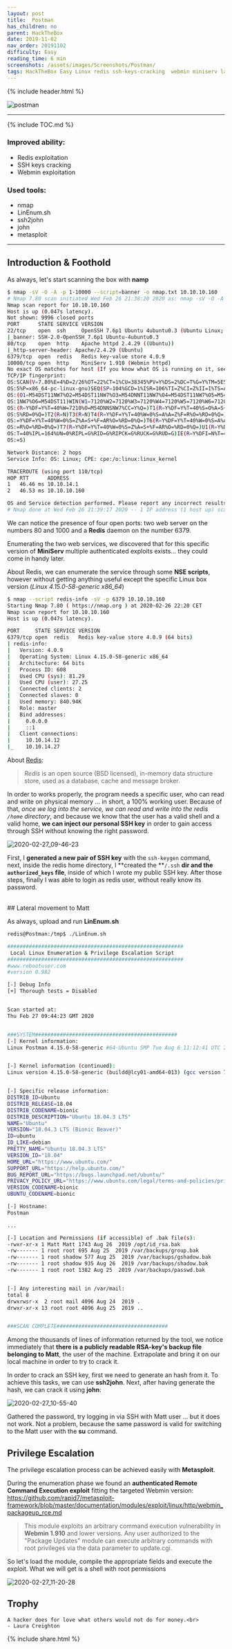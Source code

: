```yaml
---
layout: post
title:  Postman
has_children: no
parent: HackTheBox
date: 2019-11-02
nav_order: 20191102
difficulty: Easy
reading_time: 6 min
screenshots: /assets/images/Screenshots/Postman/
tags: HackTheBox Easy Linux redis ssh-keys-cracking  webmin miniserv lateral-movement RCE CVE-2019-12840 B2R
---
```


{% include header.html %}

![postman]({{page.screenshots}}/postman.png)


---

{% include TOC.md %}

### Improved ability:

- Redis exploitation
- SSH keys cracking
- Webmin exploitation

### Used tools:

- nmap
- LinEnum.sh
- ssh2john
- john
- metasploit

***



## Introduction & Foothold

As always, let's start scanning the box with **namp**

```bash
$ nmap -sV -O -A -p 1-10000 --script=banner -o nmap.txt 10.10.10.160
# Nmap 7.80 scan initiated Wed Feb 26 21:38:20 2020 as: nmap -sV -O -A -p 1-10000 --script=banner -o nmap.txt 10.10.10.160
Nmap scan report for 10.10.10.160
Host is up (0.047s latency).
Not shown: 9996 closed ports
PORT      STATE SERVICE VERSION
22/tcp    open  ssh     OpenSSH 7.6p1 Ubuntu 4ubuntu0.3 (Ubuntu Linux; protocol 2.0)
|_banner: SSH-2.0-OpenSSH_7.6p1 Ubuntu-4ubuntu0.3
80/tcp    open  http    Apache httpd 2.4.29 ((Ubuntu))
|_http-server-header: Apache/2.4.29 (Ubuntu)
6379/tcp  open  redis   Redis key-value store 4.0.9
10000/tcp open  http    MiniServ 1.910 (Webmin httpd)
No exact OS matches for host (If you know what OS is running on it, see https://nmap.org/submit/ ).
TCP/IP fingerprint:
OS:SCAN(V=7.80%E=4%D=2/26%OT=22%CT=1%CU=38345%PV=Y%DS=2%DC=T%G=Y%TM=5E56D77
OS:5%P=x86_64-pc-linux-gnu)SEQ(SP=104%GCD=1%ISR=106%TI=Z%CI=Z%II=I%TS=A)OPS
OS:(O1=M54DST11NW7%O2=M54DST11NW7%O3=M54DNNT11NW7%O4=M54DST11NW7%O5=M54DST1
OS:1NW7%O6=M54DST11)WIN(W1=7120%W2=7120%W3=7120%W4=7120%W5=7120%W6=7120)ECN
OS:(R=Y%DF=Y%T=40%W=7210%O=M54DNNSNW7%CC=Y%Q=)T1(R=Y%DF=Y%T=40%S=O%A=S+%F=A
OS:S%RD=0%Q=)T2(R=N)T3(R=N)T4(R=Y%DF=Y%T=40%W=0%S=A%A=Z%F=R%O=%RD=0%Q=)T5(R
OS:=Y%DF=Y%T=40%W=0%S=Z%A=S+%F=AR%O=%RD=0%Q=)T6(R=Y%DF=Y%T=40%W=0%S=A%A=Z%F
OS:=R%O=%RD=0%Q=)T7(R=Y%DF=Y%T=40%W=0%S=Z%A=S+%F=AR%O=%RD=0%Q=)U1(R=Y%DF=N%
OS:T=40%IPL=164%UN=0%RIPL=G%RID=G%RIPCK=G%RUCK=G%RUD=G)IE(R=Y%DFI=N%T=40%CD
OS:=S)

Network Distance: 2 hops
Service Info: OS: Linux; CPE: cpe:/o:linux:linux_kernel

TRACEROUTE (using port 110/tcp)
HOP RTT      ADDRESS
1   46.46 ms 10.10.14.1
2   46.53 ms 10.10.10.160

OS and Service detection performed. Please report any incorrect results at https://nmap.org/submit/ .
# Nmap done at Wed Feb 26 21:39:17 2020 -- 1 IP address (1 host up) scanned in 57.09 seconds
```

We can notice the presence of four open ports: two web server on the numbers 80 and 1000 and a **Redis** daemon on the number 6379.

Enumerating the two web services, we discovered that for this specific version of **MiniServ** multiple authenticated exploits exists... they could come in handy later.

About Redis, we can enumerate the service through some **NSE scripts**, however without getting anything useful except the specific Linux box version (_Linux 4.15.0-58-generic x86_64_)

```bash
$ nmap --script redis-info -sV -p 6379 10.10.10.160
Starting Nmap 7.80 ( https://nmap.org ) at 2020-02-26 22:20 CET
Nmap scan report for 10.10.10.160
Host is up (0.047s latency).

PORT     STATE SERVICE VERSION
6379/tcp open  redis   Redis key-value store 4.0.9 (64 bits)
| redis-info:
|   Version: 4.0.9
|   Operating System: Linux 4.15.0-58-generic x86_64
|   Architecture: 64 bits
|   Process ID: 608
|   Used CPU (sys): 81.29
|   Used CPU (user): 27.25
|   Connected clients: 2
|   Connected slaves: 0
|   Used memory: 840.94K
|   Role: master
|   Bind addresses:
|     0.0.0.0
|     ::1
|   Client connections:
|     10.10.14.12
|_    10.10.14.27
```

About [Redis](https://redis.io/documentation):

> *Redis* is an open source (BSD licensed), in-memory data structure store, used as a database, cache and message broker.

In order to works properly, the program needs a specific user, who can read and write on physical memory ... in short, a 100% working user.
Because of that, _once we log into the service, we can read and write into the redis `/home` directory_, and because we know that the user has a valid shell and a valid home, **we can inject our personal SSH key** in order to gain access through SSH without knowing the right password.

![2020-02-27_09-46-23]({{page.screenshots}}/2020-02-27_09-46-23.png)

First, I **generated a new pair of SSH key** with the `ssh-keygen` command, next, inside the redis home directory, I **created the **`/.ssh` **dir and the `authorized_keys` file**, inside of which I wrote my public SSH key.
After those steps, finally I was able to login as redis user, without really know its password.

<br>
## Lateral movement to Matt

As always, upload and run **LinEnum.sh**

```bash
redis@Postman:/tmp$ ./LinEnum.sh

#########################################################
 Local Linux Enumeration & Privilege Escalation Script
#########################################################
#www.rebootuser.com
#version 0.982

[-] Debug Info
[+] Thorough tests = Disabled


Scan started at:
Thu Feb 27 09:44:23 GMT 2020


###SYSTEM##############################################
[-] Kernel information:
Linux Postman 4.15.0-58-generic #64-Ubuntu SMP Tue Aug 6 11:12:41 UTC 2019 x86_64 x86_64 x86_64 GNU/Linux


[-] Kernel information (continued):
Linux version 4.15.0-58-generic (buildd@lcy01-amd64-013) (gcc version 7.4.0 (Ubuntu 7.4.0-1ubuntu1~18.04.1)) #64-Ubuntu SMP Tue Aug 6 11:12:41 UTC 2019


[-] Specific release information:
DISTRIB_ID=Ubuntu
DISTRIB_RELEASE=18.04
DISTRIB_CODENAME=bionic
DISTRIB_DESCRIPTION="Ubuntu 18.04.3 LTS"
NAME="Ubuntu"
VERSION="18.04.3 LTS (Bionic Beaver)"
ID=ubuntu
ID_LIKE=debian
PRETTY_NAME="Ubuntu 18.04.3 LTS"
VERSION_ID="18.04"
HOME_URL="https://www.ubuntu.com/"
SUPPORT_URL="https://help.ubuntu.com/"
BUG_REPORT_URL="https://bugs.launchpad.net/ubuntu/"
PRIVACY_POLICY_URL="https://www.ubuntu.com/legal/terms-and-policies/privacy-policy"
VERSION_CODENAME=bionic
UBUNTU_CODENAME=bionic

[-] Hostname:
Postman

...

[-] Location and Permissions (if accessible) of .bak file(s):
-rwxr-xr-x 1 Matt Matt 1743 Aug 26  2019 /opt/id_rsa.bak
-rw------- 1 root root 695 Aug 25  2019 /var/backups/group.bak
-rw------- 1 root shadow 577 Aug 25  2019 /var/backups/gshadow.bak
-rw------- 1 root shadow 935 Aug 26  2019 /var/backups/shadow.bak
-rw------- 1 root root 1382 Aug 25  2019 /var/backups/passwd.bak


[-] Any interesting mail in /var/mail:
total 8
drwxrwsr-x  2 root mail 4096 Aug 24  2019 .
drwxr-xr-x 13 root root 4096 Aug 25  2019 ..


###SCAN COMPLETE####################################
```

Among the thousands of lines of information returned by the tool, we notice immediately that **there is a publicly readable RSA-key's backup file belonging to Matt**, the user of the machine.
Extrapolate and bring it on our local machine in order to try to crack it.

In order to crack an SSH key, first we need to generate an hash from it. To achieve this tasks, we can use **ssh2john**. Next, after having generate the hash, we can crack it using **john**:

![2020-02-27_10-55-40]({{page.screenshots}}/2020-02-27_10-55-40.png)

Gathered the password, try logging in via SSH with Matt user ... but it does not work.
Not a problem, because the same password is valid for switching to the Matt user with the **su** command.


## Privilege Escalation

The privilege escalation process can be achieved easily with **Metasploit**.

During the enumeration phase we found an **authenticated Remote Command Execution exploit** fitting the targeted Webmin version: https://github.com/rapid7/metasploit-framework/blob/master/documentation/modules/exploit/linux/http/webmin_packageup_rce.md

> This module exploits an arbitrary command execution vulnerability in **Webmin 1.910** and lower versions. Any user authorized to the "Package  Updates" module can execute arbitrary commands with root privileges via the data parameter to update.cgi.

So let's load the module, compile the appropriate fields and execute the exploit. What we will get is a shell with root permissions

![2020-02-27_11-20-28]({{page.screenshots}}/2020-02-27_11-20-28.png)


## Trophy

```
A hacker does for love what others would not do for money.<br>
- Laura Creighton
```


{% include share.html %}
